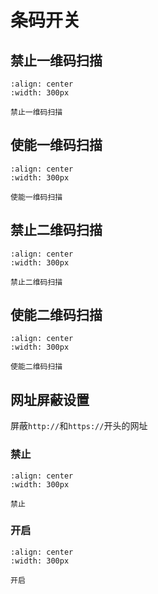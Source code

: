 # 条码开关
## 禁止一维码扫描

```{figure} media/3030110.png
:align: center
:width: 300px

禁止一维码扫描
```

## 使能一维码扫描

```{figure} media/3030111.png
:align: center
:width: 300px

使能一维码扫描
```

## 禁止二维码扫描

```{figure} media/3030500.png
:align: center
:width: 300px

禁止二维码扫描
```

## 使能二维码扫描 

```{figure} media/3030501.png
:align: center
:width: 300px

使能二维码扫描
```

## 网址屏蔽设置
屏蔽`http://`和`https://`开头的网址

### 禁止
```{figure} media/3030EA0.png
:align: center
:width: 300px

禁止
```

### 开启
```{figure} media/3030EA1.png
:align: center
:width: 300px

开启
```